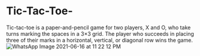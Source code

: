 # Tic-Tac-Toe-
Tic-tac-toe is a paper-and-pencil game for two players, X and O, who take turns marking the spaces in a 3×3 grid. The player who succeeds in placing three of their marks in a horizontal, vertical, or diagonal row wins the game.
![WhatsApp Image 2021-06-16 at 11 22 12 PM](https://user-images.githubusercontent.com/53923101/122269843-497d6580-cefb-11eb-8561-ae8d8f3ea2bd.jpeg)
